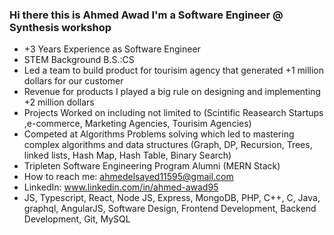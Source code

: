 ### Hi there this is Ahmed Awad I'm a Software Engineer @ Synthesis workshop


- +3 Years Experience as Software Engineer
- STEM Background B.S.:CS
- Led a team to build product for tourisim agency that generated +1 million dollars for our customer
- Revenue for products I played a big rule on designing and implementing +2 million dollars
- Projects Worked on including not limited to (Scintific Reasearch Startups ,e-commerce, Marketing Agencies, Tourisim Agencies)
- Competed at Algorithms Problems solving which led to mastering complex algorithms and data structures (Graph, DP, Recursion, Trees, linked lists, Hash Map, Hash Table, Binary Search)
- Tripleten Software Engineering Program Alumni (MERN Stack)
- How to reach me: ahmedelsayed11595@gmail.com
- LinkedIn: www.linkedin.com/in/ahmed-awad95
- JS, Typescript, React, Node JS, Express, MongoDB, PHP, C++, C, Java, graphql, AngularJS, Software Design, Frontend Development, Backend Development, Git, MySQL 
